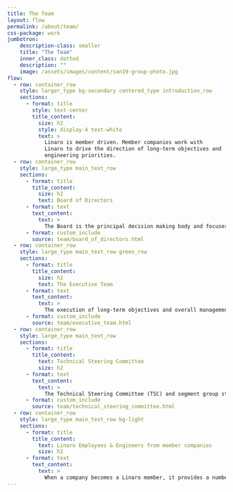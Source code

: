 ```yaml
---
title: The Team
layout: flow
permalink: /about/team/
css-package: work
jumbotron:
    description-class: smaller
    title: "The Team"
    inner_class: dotted
    description: ""
    image: /assets/images/content/san19-group-photo.jpg
flow:
  - row: container_row
    style: larger_type bg-secondary centered_type introduction_row
    sections:
      - format: title
        style: text-center
        title_content:
          size: h2
          style: display-4 text-white
          text: >
            Linaro is member driven. Member companies work with
            Linaro to drive the direction of long-term objectives and
            engineering priorities.
  - row: container_row
    style: large_type main_text_row
    sections:
      - format: title
        title_content:
          size: h2
          text: Board of Directors
      - format: text
        text_content:
          text: >
            The Board is the principal decision making body and focuses on ensuring the organization is moving toward its strategic mission. It consists of Linaro member representatives and Linaro’s CEO.
      - format: custom_include
        source: team/board_of_directors.html
  - row: container_row
    style: large_type main_text_row green_row
    sections:
      - format: title
        title_content:
          size: h2
          text: The Executive Team
      - format: text
        text_content:
          text: >
            The execution of long-term objectives and overall management of the company is assigned to the Linaro executive management team. The executive team is responsible for the operational success of the business and achieves this by managing the “day to day” logistics of running a software engineering company.
      - format: custom_include
        source: team/executive_team.html
  - row: container_row
    style: large_type main_text_row
    sections:
      - format: title
        title_content:
          text: Technical Steering Committee
          size: h2
      - format: text
        text_content:
          text: >
            The Technical Steering Committee (TSC) and segment group steering committees are responsible deciding what engineering work needs to be done, when and how. The TSC includes senior engineers from each of the Linaro member companies, a representative from each segment engineering group, plus Linaro’s CEO, CTO and VP of Engineering.
      - format: custom_include
        source: team/technical_steering_committee.html
  - row: container_row
    style: large_type main_text_row bg-light
    sections:
      - format: title
        title_content:
          text: Linaro Employees & Engineers from member companies
          size: h2
      - format: text
        text_content:
          text: >
            When a company becomes a Linaro member, it provides a number of engineers to work with Linaro engineers. As such, Linaro is made up of employees and engineers from member companies who work together to help achieve the success of the company. When an employee or engineer from a member company  has worked at Linaro for five years, they receive an award. Check out [this page](/awards/) to see some of our talented experts.
---
```

